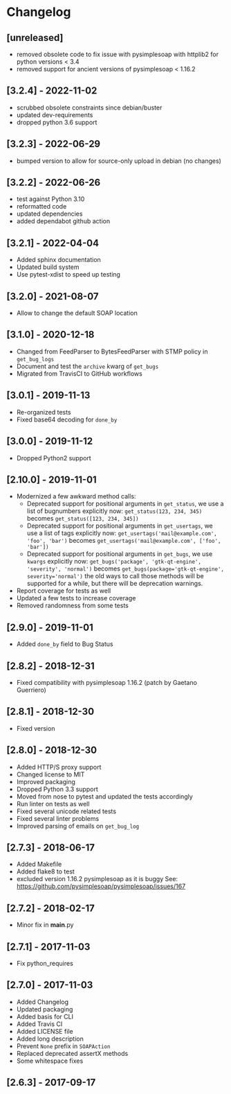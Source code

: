 # Changelog

## [unreleased]

* removed obsolete code to fix issue with pysimplesoap with httplib2 for python
  versions < 3.4
* removed support for ancient versions of pysimplesoap < 1.16.2

## [3.2.4] - 2022-11-02

* scrubbed obsolete constraints since debian/buster
* updated dev-requirements
* dropped python 3.6 support

## [3.2.3] - 2022-06-29

* bumped version to allow for source-only upload in debian (no changes)

## [3.2.2] - 2022-06-26

* test against Python 3.10
* reformatted code
* updated dependencies
* added dependabot github action

## [3.2.1] - 2022-04-04

* Added sphinx documentation
* Updated build system
* Use pytest-xdist to speed up testing

## [3.2.0] - 2021-08-07

* Allow to change the default SOAP location

## [3.1.0] - 2020-12-18

* Changed from FeedParser to BytesFeedParser with STMP policy in
  `get_bug_logs`
* Document and test the `archive` kwarg of `get_bugs`
* Migrated from TravisCI to GitHub workflows

## [3.0.1] - 2019-11-13

* Re-organized tests
* Fixed base64 decoding for `done_by`

## [3.0.0] - 2019-11-12

* Dropped Python2 support

## [2.10.0] - 2019-11-01

* Modernized a few awkward method calls:
  * Deprecated support for positional arguments in `get_status`, we use a list
    of bugnumbers explicitly now: `get_status(123, 234, 345)` becomes
    `get_status([123, 234, 345])`
  * Deprecated support for positional arguments in `get_usertags`, we use a
    list of tags explicitly now: 
    `get_usertags('mail@example.com', 'foo', 'bar')` becomes
    `get_usertags('mail@example.com', ['foo', 'bar'])`
  * Deprecated support for positional arguments in `get_bugs`, we use `kwargs`
    explicitly now:
    `get_bugs('package', 'gtk-qt-engine', 'severity', 'normal')` becomes
    `get_bugs(package='gtk-qt-engine', severity='normal')`
  the old ways to call those methods will be supported for a while, but there
  will be deprecation warnings.
* Report coverage for tests as well
* Updated a few tests to increase coverage
* Removed randomness from some tests

## [2.9.0] - 2019-11-01

* Added `done_by` field to Bug Status

## [2.8.2] - 2018-12-31

* Fixed compatibility with pysimplesoap 1.16.2 (patch by Gaetano Guerriero)

## [2.8.1] - 2018-12-30

* Fixed version

## [2.8.0] - 2018-12-30

* Added HTTP/S proxy support
* Changed license to MIT
* Improved packaging
* Dropped Python 3.3 support
* Moved from nose to pytest and updated the tests accordingly
* Run linter on tests as well
* Fixed several unicode related tests
* Fixed several linter problems
* Improved parsing of emails on `get_bug_log`

## [2.7.3] - 2018-06-17

* Added Makefile
* Added flake8 to test
* excluded version 1.16.2 pysimplesoap as it is buggy
  See: https://github.com/pysimplesoap/pysimplesoap/issues/167

## [2.7.2] - 2018-02-17

* Minor fix in __main__.py

## [2.7.1] - 2017-11-03

* Fix python_requires

## [2.7.0] - 2017-11-03

* Added Changelog
* Updated packaging
* Added basis for CLI
* Added Travis CI
* Added LICENSE file
* Added long description
* Prevent `None` prefix in `SOAPAction`
* Replaced deprecated assertX methods
* Some whitespace fixes

## [2.6.3] - 2017-09-17
